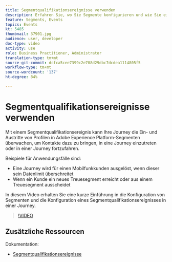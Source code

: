 ```yaml
---
title: Segmentqualifikationsereignisse verwenden
description: Erfahren Sie, wo Sie Segmente konfigurieren und wie Sie ein Segmentqualifizierungs-Ereignis in einer Journey konfigurieren.
feature: Segments, Events
topics: Events
kt: 5485
thumbnail: 37901.jpg
audience: user, developer
doc-type: video
activity: use
role: Business Practitioner, Administrator
translation-type: tm+mt
source-git-commit: dcfca5cee7399c2e708d29dbc7dcdea1114805f5
workflow-type: tm+mt
source-wordcount: '137'
ht-degree: 84%

---
```



# Segmentqualifikationsereignisse verwenden

Mit einem Segmentqualifikationsereignis kann Ihre Journey die Ein- und Austritte von Profilen in Adobe Experience Platform-Segmenten überwachen, um Kontakte dazu zu bringen, in eine Journey einzutreten oder in einer Journey fortzufahren.

Beispiele für Anwendungsfälle sind:

* Eine Journey wird für einen Mobilfunkkunden ausgelöst, wenn dieser sein Datenlimit überschreitet
* Wenn ein Kunde ein neues Treuesegment erreicht oder aus einem Treuesegment ausscheidet

In diesem Video erhalten Sie eine kurze Einführung in die Konfiguration von Segmenten und die Konfiguration eines Segmentqualifikationsereignisses in einer Journey.

>[!VIDEO](https://video.tv.adobe.com/v/37901?quality=12)

## Zusätzliche Ressourcen

Dokumentation:

* [Segmentqualifikationsereignisse](https://docs.adobe.com/content/help/de-DE/journeys/using/building-journeys/about-journey-building/events-activities/segment-qualification-events.html)
